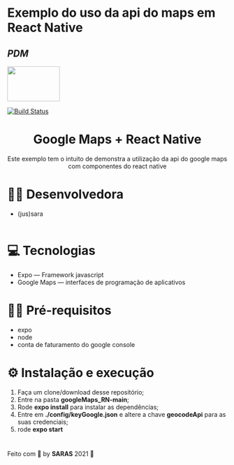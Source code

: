 # Exemplo do uso da api do maps em React Native


## _PDM_ 

<img src="https://miro.medium.com/max/2000/1*QDQvlCg420lzRElCK4AYhw.png" width="120" height="80" style=" margin-left: auto; margin-right: auto;"/>


[![Build Status](https://travis-ci.org/joemccann/dillinger.svg?branch=master)](https://travis-ci.org/joemccann/dillinger)

<h1 align="center">Google Maps + React Native</h1>

<p align="center">Este exemplo tem o intuito de demonstra a utilização da api do google maps com componentes do react native</p>

# 👩‍💻 Desenvolvedora

* (jus)sara
<br/><br/>

# 💻 Tecnologias

* Expo — Framework javascript
* Google Maps — interfaces de programação de aplicativos

# ✋🏻  Pré-requisitos

* expo
* node
* conta de faturamento do google console

# ⚙️ Instalação e execução 

1. Faça um clone/download desse repositório;
2. Entre na pasta **googleMaps_RN-main**;
3. Rode **expo install** para instalar as dependências;
4. Entre em **./config/keyGoogle.json** e altere a chave **geocodeApi** para as suas credenciais;
5. rode **expo start**

#

Feito com 💖 by **SARAS** 2021 👋
